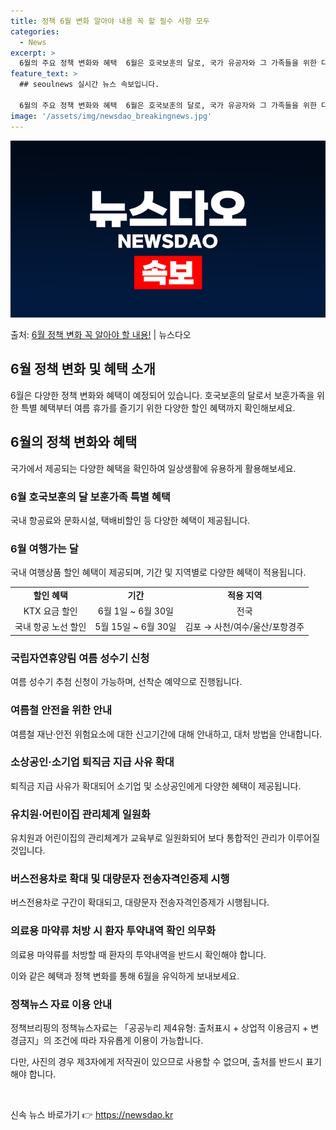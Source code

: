 ```yaml
---
title: 정책 6월 변화 알아야 내용 꼭 할 필수 사항 모두
categories:
  - News
excerpt: >
  6월의 주요 정책 변화와 혜택  6월은 호국보훈의 달로, 국가 유공자와 그 가족들을 위한 다양한 혜택이 마련…
feature_text: >
  ## seoulnews 실시간 뉴스 속보입니다.

  6월의 주요 정책 변화와 혜택  6월은 호국보훈의 달로, 국가 유공자와 그 가족들을 위한 다양한 혜택이 마련…
image: '/assets/img/newsdao_breakingnews.jpg'
---
```


![뉴스다오 속보](/assets/img/newsdao_breakingnews.jpg)

<p>출처: <a href="https://newsdao.kr/4087" rel="dofollow">6월 정책 변화 꼭 알아야 할 내용!</a> | 뉴스다오</p>

<h2 data-ke-size="size26">6월 정책 변화 및 혜택 소개</h2>
<p data-ke-size="size16">6월은 다양한 정책 변화와 혜택이 예정되어 있습니다. 호국보훈의 달로서 보훈가족을 위한 특별 혜택부터 여름 휴가를 즐기기 위한 다양한 할인 혜택까지 확인해보세요.</p>

<h2 data-ke-size="size24">6월의 정책 변화와 혜택</h2>
<p data-ke-size="size16">국가에서 제공되는 다양한 혜택을 확인하여 일상생활에 유용하게 활용해보세요.</p>

<h3 data-ke-size="size20">6월 호국보훈의 달 보훈가족 특별 혜택</h3>
<p data-ke-size="size16">국내 항공료와 문화시설, 택배비할인 등 다양한 혜택이 제공됩니다.</p>

<h3 data-ke-size="size20">6월 여행가는 달</h3>
<p data-ke-size="size16">국내 여행상품 할인 혜택이 제공되며, 기간 및 지역별로 다양한 혜택이 적용됩니다.</p>

<table>
	<tr>
		<td style="text-align: center; height: 17px;"><b>할인 혜택</b></td>
		<td style="text-align: center; height: 17px;"><b>기간</b></td>
		<td style="text-align: center; height: 17px;"><b>적용 지역</b></td>
	</tr>
	<tr>
		<td style="text-align: center; height: 17px;">KTX 요금 할인</td>
		<td style="text-align: center; height: 17px;">6월 1일 ~ 6월 30일</td>
		<td style="text-align: center; height: 17px;">전국</td>
	</tr>
	<tr>
		<td style="text-align: center; height: 17px;">국내 항공 노선 할인</td>
		<td style="text-align: center; height: 17px;">5월 15일 ~ 6월 30일</td>
		<td style="text-align: center; height: 17px;">김포 → 사천/여수/울산/포항경주</td>
	</tr>
</table>

<h3 data-ke-size="size20">국립자연휴양림 여름 성수기 신청</h3>
<p data-ke-size="size16">여름 성수기 추첨 신청이 가능하며, 선착순 예약으로 진행됩니다.</p>

<h3 data-ke-size="size20">여름철 안전을 위한 안내</h3>
<p data-ke-size="size16">여름철 재난·안전 위험요소에 대한 신고기간에 대해 안내하고, 대처 방법을 안내합니다.</p>

<h3 data-ke-size="size20">소상공인·소기업 퇴직금 지급 사유 확대</h3>
<p data-ke-size="size16">퇴직금 지급 사유가 확대되어 소기업 및 소상공인에게 다양한 혜택이 제공됩니다.</p>

<h3 data-ke-size="size20">유치원·어린이집 관리체계 일원화</h3>
<p data-ke-size="size16">유치원과 어린이집의 관리체계가 교육부로 일원화되어 보다 통합적인 관리가 이루어질 것입니다.</p>

<h3 data-ke-size="size20">버스전용차로 확대 및 대량문자 전송자격인증제 시행</h3>
<p data-ke-size="size16">버스전용차로 구간이 확대되고, 대량문자 전송자격인증제가 시행됩니다.</p>

<h3 data-ke-size="size20">의료용 마약류 처방 시 환자 투약내역 확인 의무화</h3>
<p data-ke-size="size16">의료용 마약류를 처방할 때 환자의 투약내역을 반드시 확인해야 합니다.</p>

<p data-ke-size="size16">이와 같은 혜택과 정책 변화를 통해 6월을 유익하게 보내보세요.</p>

<h3 data-ke-size="size20">정책뉴스 자료 이용 안내</h3>
<p data-ke-size="size16">정책브리핑의 정책뉴스자료는 「공공누리 제4유형: 출처표시 + 상업적 이용금지 + 변경금지」의 조건에 따라 자유롭게 이용이 가능합니다.</p>
<p data-ke-size="size16">다만, 사진의 경우 제3자에게 저작권이 있으므로 사용할 수 없으며, 출처를 반드시 표기해야 합니다.</p>

<p data-ke-size="size16">&nbsp;</p> 

신속 뉴스 바로가기 👉 <a href="https://newsdao.kr" rel="dofollow">https://newsdao.kr</a>


